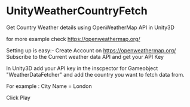 # UnityWeatherCountryFetch
Get Country Weather details using OpenWeatherMap API in Unity3D

for more example check https://openweathermap.org/

Setting up is easy:- Create Account on https://openweathermap.org/
Subscribe to the Current weather data API and get your API Key

In Unity3D add your API key in the inscpector for Gameobject "WeatherDataFetcher"
and add the country you want to fetch data from.

For example : City Name = London 

Click Play


